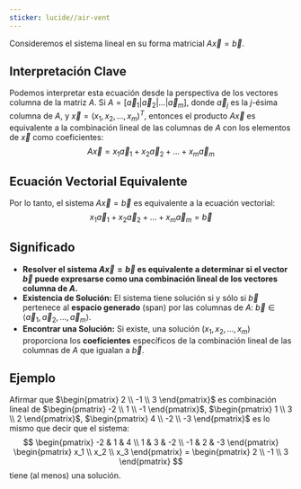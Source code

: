 ```yaml
---
sticker: lucide//air-vent
---
```

Consideremos el sistema lineal en su forma matricial $A\vec{x} = \vec{b}$.

## Interpretación Clave
Podemos interpretar esta ecuación desde la perspectiva de los vectores columna de la matriz $A$. Si $A = [\vec{a}_1 | \vec{a}_2 | \dots | \vec{a}_m]$, donde $\vec{a}_j$ es la $j$-ésima columna de $A$, y $\vec{x} = (x_1, x_2, \dots, x_m)^T$, entonces el producto $A\vec{x}$ es equivalente a la combinación lineal de las columnas de $A$ con los elementos de $\vec{x}$ como coeficientes:
$$ A\vec{x} = x_1 \vec{a}_1 + x_2 \vec{a}_2 + \dots + x_m \vec{a}_m $$

## Ecuación Vectorial Equivalente
Por lo tanto, el sistema $A\vec{x} = \vec{b}$ es equivalente a la ecuación vectorial:
$$ x_1 \vec{a}_1 + x_2 \vec{a}_2 + \dots + x_m \vec{a}_m = \vec{b} $$

## Significado
*   **Resolver el sistema $A\vec{x} = \vec{b}$ es equivalente a determinar si el vector $\vec{b}$ puede expresarse como una combinación lineal de los vectores columna de $A$.**
*   **Existencia de Solución:** El sistema tiene solución si y sólo si $\vec{b}$ pertenece al **espacio generado** (span) por las columnas de $A$: $\vec{b} \in \langle \vec{a}_1, \vec{a}_2, \dots, \vec{a}_m \rangle$.
*   **Encontrar una Solución:** Si existe, una solución $(x_1, x_2, \dots, x_m)$ proporciona los **coeficientes** específicos de la combinación lineal de las columnas de $A$ que igualan a $\vec{b}$.

## Ejemplo
Afirmar que $\begin{pmatrix} 2 \\ -1 \\ 3 \end{pmatrix}$ es combinación lineal de $\begin{pmatrix} -2 \\ 1 \\ -1 \end{pmatrix}$, $\begin{pmatrix} 1 \\ 3 \\ 2 \end{pmatrix}$, $\begin{pmatrix} 4 \\ -2 \\ -3 \end{pmatrix}$ es lo mismo que decir que el sistema:
$$ \begin{pmatrix} -2 & 1 & 4 \\ 1 & 3 & -2 \\ -1 & 2 & -3 \end{pmatrix} \begin{pmatrix} x_1 \\ x_2 \\ x_3 \end{pmatrix} = \begin{pmatrix} 2 \\ -1 \\ 3 \end{pmatrix} $$
tiene (al menos) una solución.